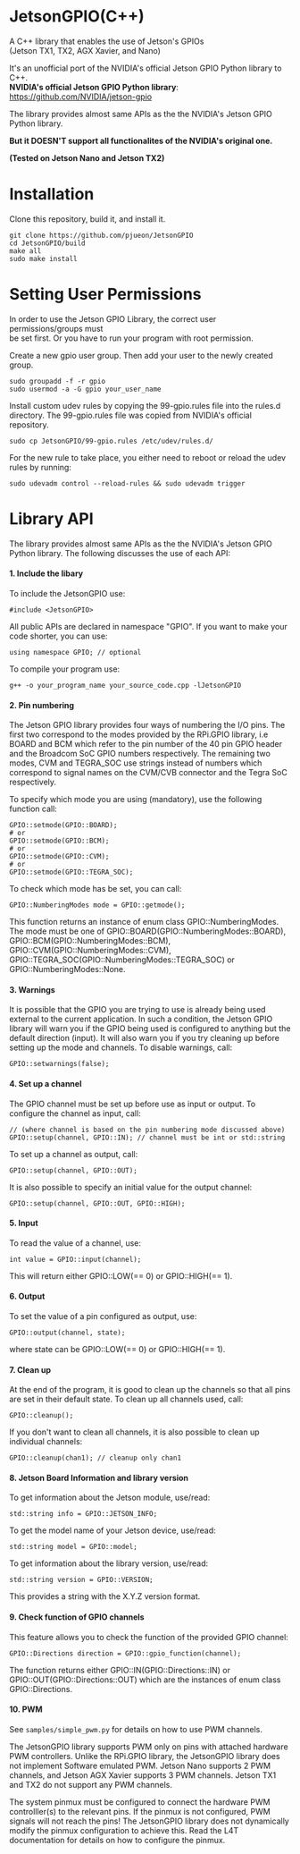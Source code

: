 # JetsonGPIO(C++)
A C++ library that enables the use of Jetson's GPIOs  
(Jetson TX1, TX2, AGX Xavier, and Nano)
    
It's an unofficial port of the NVIDIA's official Jetson GPIO Python library to C++.    
**NVIDIA's official Jetson GPIO Python library**: https://github.com/NVIDIA/jetson-gpio
  
The library provides almost same APIs as the the NVIDIA's Jetson GPIO Python library.
  
**But it DOESN'T support all functionalites of the NVIDIA's original one.**  
  
    
**(Tested on Jetson Nano and Jetson TX2)**
 
# Installation
Clone this repository, build it, and install it.
```
git clone https://github.com/pjueon/JetsonGPIO
cd JetsonGPIO/build
make all
sudo make install
```


# Setting User Permissions

In order to use the Jetson GPIO Library, the correct user permissions/groups must  
be set first. Or you have to run your program with root permission.    
  
Create a new gpio user group. Then add your user to the newly created group.  
```
sudo groupadd -f -r gpio
sudo usermod -a -G gpio your_user_name
```
Install custom udev rules by copying the 99-gpio.rules file into the rules.d  
directory. The 99-gpio.rules file was copied from NVIDIA's official repository.  
  
```
sudo cp JetsonGPIO/99-gpio.rules /etc/udev/rules.d/
```
  
For the new rule to take place, you either need to reboot or reload the udev
rules by running:
```
sudo udevadm control --reload-rules && sudo udevadm trigger
```
  
# Library API

The library provides almost same APIs as the the NVIDIA's Jetson GPIO Python library.
The following discusses the use of each API:  

#### 1. Include the libary

To include the JetsonGPIO use:
```
#include <JetsonGPIO>
```
  
All public APIs are declared in namespace "GPIO". If you want to make your code shorter, you can use:  
```
using namespace GPIO; // optional
```

To compile your program use:
```
g++ -o your_program_name your_source_code.cpp -lJetsonGPIO 
```
  

#### 2. Pin numbering

The Jetson GPIO library provides four ways of numbering the I/O pins. The first
two correspond to the modes provided by the RPi.GPIO library, i.e BOARD and BCM
which refer to the pin number of the 40 pin GPIO header and the Broadcom SoC
GPIO numbers respectively. The remaining two modes, CVM and TEGRA_SOC use
strings instead of numbers which correspond to signal names on the CVM/CVB
connector and the Tegra SoC respectively.

To specify which mode you are using (mandatory), use the following function
call:
```
GPIO::setmode(GPIO::BOARD);
# or
GPIO::setmode(GPIO::BCM);
# or
GPIO::setmode(GPIO::CVM);
# or
GPIO::setmode(GPIO::TEGRA_SOC);
```

To check which mode has be set, you can call:
```
GPIO::NumberingModes mode = GPIO::getmode();
```
This function returns an instance of enum class GPIO::NumberingModes. The mode must be one of GPIO::BOARD(GPIO::NumberingModes::BOARD), GPIO::BCM(GPIO::NumberingModes::BCM), GPIO::CVM(GPIO::NumberingModes::CVM), GPIO::TEGRA_SOC(GPIO::NumberingModes::TEGRA_SOC) or GPIO::NumberingModes::None.

#### 3. Warnings

It is possible that the GPIO you are trying to use is already being used
external to the current application. In such a condition, the Jetson GPIO
library will warn you if the GPIO being used is configured to anything but the
default direction (input). It will also warn you if you try cleaning up before
setting up the mode and channels. To disable warnings, call:
```
GPIO::setwarnings(false);
```

#### 4. Set up a channel

The GPIO channel must be set up before use as input or output. To configure
the channel as input, call:
```
// (where channel is based on the pin numbering mode discussed above)
GPIO::setup(channel, GPIO::IN); // channel must be int or std::string
```

To set up a channel as output, call:
```
GPIO::setup(channel, GPIO::OUT);
```

It is also possible to specify an initial value for the output channel:
```
GPIO::setup(channel, GPIO::OUT, GPIO::HIGH);
```
  

#### 5. Input

To read the value of a channel, use:

```
int value = GPIO::input(channel);
```

This will return either GPIO::LOW(== 0) or GPIO::HIGH(== 1).

#### 6. Output

To set the value of a pin configured as output, use:

```
GPIO::output(channel, state); 
```

where state can be GPIO::LOW(== 0) or GPIO::HIGH(== 1).
  

#### 7. Clean up

At the end of the program, it is good to clean up the channels so that all pins
are set in their default state. To clean up all channels used, call:

```
GPIO::cleanup();
```

If you don't want to clean all channels, it is also possible to clean up
individual channels:

```
GPIO::cleanup(chan1); // cleanup only chan1
```

#### 8. Jetson Board Information and library version

To get information about the Jetson module, use/read:

```
std::string info = GPIO::JETSON_INFO;
```
  
To get the model name of your Jetson device, use/read:

```
std::string model = GPIO::model;
```
  
To get information about the library version, use/read:

```
std::string version = GPIO::VERSION;
```

This provides a string with the X.Y.Z version format.
  
#### 9. Check function of GPIO channels  

This feature allows you to check the function of the provided GPIO channel:

```
GPIO::Directions direction = GPIO::gpio_function(channel);
```

The function returns either GPIO::IN(GPIO::Directions::IN) or GPIO::OUT(GPIO::Directions::OUT) which are the instances of enum class GPIO::Directions.

#### 10. PWM  

See `samples/simple_pwm.py` for details on how to use PWM channels.

The JetsonGPIO library supports PWM only on pins with attached hardware PWM
controllers. Unlike the RPi.GPIO library, the JetsonGPIO library does not
implement Software emulated PWM. Jetson Nano supports 2 PWM channels, and
Jetson AGX Xavier supports 3 PWM channels. Jetson TX1 and TX2 do not support
any PWM channels.

The system pinmux must be configured to connect the hardware PWM controlller(s)
to the relevant pins. If the pinmux is not configured, PWM signals will not
reach the pins! The JetsonGPIO library does not dynamically modify the pinmux
configuration to achieve this. Read the L4T documentation for details on how to
configure the pinmux.
